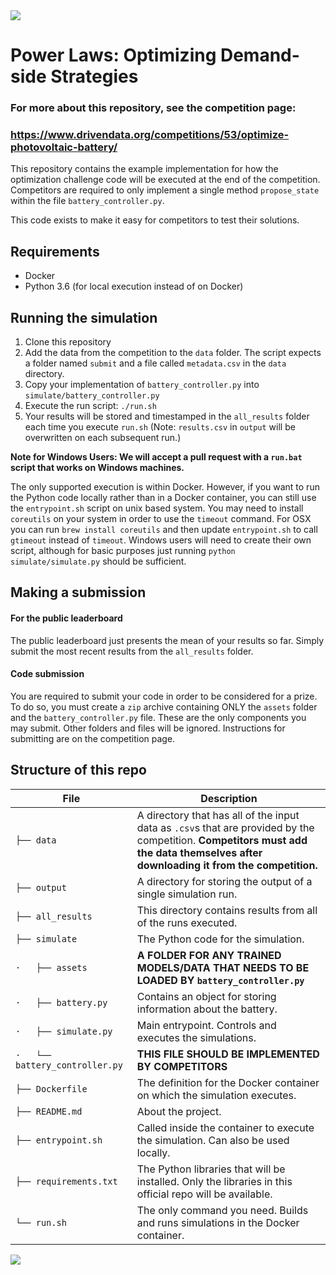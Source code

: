<a href="https://www.drivendata.org/competitions/53/optimize-photovoltaic-battery/">
    <img src="https://s3.amazonaws.com/drivendata-public-assets/se-challenge-3-banner.jpg"/>
</a>

# Power Laws: Optimizing Demand-side Strategies

 ### For more about this repository, see the competition page:
 ### https://www.drivendata.org/competitions/53/optimize-photovoltaic-battery/



This repository contains the example implementation for how the optimization challenge code will be executed at the end of the competition. Competitors are required to only implement a single method `propose_state` within the file `battery_controller.py`.

This code exists to make it easy for competitors to test their solutions.

## Requirements
 - Docker
 - Python 3.6  (for local execution instead of on Docker)

## Running the simulation
 1. Clone this repository
 2. Add the data from the competition to the `data` folder. The script expects a folder named `submit` and a file called `metadata.csv` in the `data` directory.
 3. Copy your implementation of `battery_controller.py` into `simulate/battery_controller.py`
 4. Execute the run script: `./run.sh`
 5. Your results will be stored and timestamped in the `all_results` folder each time you execute `run.sh` (Note: `results.csv` in `output` will be overwritten on each subsequent run.)

 **Note for Windows Users: We will accept a pull request with a `run.bat` script that works on Windows machines.**

The only supported execution is within Docker. However, if you want to run the Python code locally rather than in a Docker container, you can still use the `entrypoint.sh` script on unix based system. You may need to install `coreutils` on your system in order to use the `timeout` command. For OSX you can run `brew install coreutils` and then update `entrypoint.sh` to call `gtimeout` instead of `timeout`. Windows users will need to create their own script, although for basic purposes just running `python simulate/simulate.py` should be sufficient.

## Making a submission

#### For the public leaderboard

The public leaderboard just presents the mean of your results so far. Simply submit the most recent results from the `all_results` folder.

#### Code submission

You are required to submit your code in order to be considered for a prize. To do so, you must create a `zip` archive containing ONLY the `assets` folder and the `battery_controller.py` file. These are the only components you may submit. Other folders and files will be ignored. Instructions for submitting are on the competition page.

## Structure of this repo

File | Description
---- | -----
`├── data` | A directory that has all of the input data as `.csv`s that are provided by the competition. **Competitors must add the data themselves after downloading it from the competition.**
`├── output` | A directory for storing the output of a single simulation run.
`├── all_results` | This directory contains results from all of the runs executed.
`├── simulate` | The Python code for the simulation.
`·   ├── assets` | **A FOLDER FOR ANY TRAINED MODELS/DATA THAT NEEDS TO BE LOADED BY `battery_controller.py`**
`·   ├── battery.py` | Contains an object for storing information about the battery.
`·   ├── simulate.py` | Main entrypoint. Controls and executes the simulations.
`·   └── battery_controller.py` | **THIS FILE SHOULD BE IMPLEMENTED BY COMPETITORS**
`├── Dockerfile` | The definition for the Docker container on which the simulation executes.
`├── README.md` | About the project.
`├── entrypoint.sh` | Called inside the container to execute the simulation. Can also be used locally.
`├── requirements.txt` | The Python libraries that will be installed. Only the libraries in this official repo will be available.
`└── run.sh` | The only command you need. Builds and runs simulations in the Docker container.

<a href="http://www.drivendata.org">
    <img src="https://s3.amazonaws.com/drivendata-public-assets/logo-white-blue.png"/>
</a>

